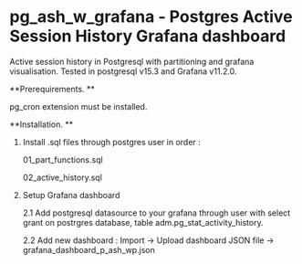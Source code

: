 # pg_ash_w_grafana - Postgres Active Session History Grafana dashboard 

Active session history in Postgresql with partitioning and grafana visualisation. 
Tested in postgresql v15.3 and Grafana v11.2.0. 

**Prerequirements. **

pg_cron extension must be installed. 


**Installation. **
1. Install .sql files through postgres user in order :
   
   01_part_functions.sql

   02_active_history.sql

3. Setup Grafana dashboard
   
   2.1 Add postgresql datasource to your grafana through user with select grant on postrgres database, table adm.pg_stat_activity_history.
   
   2.2 Add new dashboard : Import ->  Upload dashboard JSON file -> grafana_dashboard_p_ash_wp.json 
